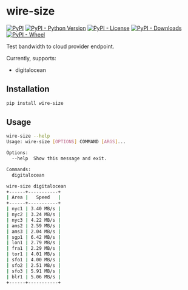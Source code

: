 # wire-size

[![PyPI](https://img.shields.io/pypi/v/wire-size)](https://pypi.org/project/wire-size/)
[![PyPI - Python Version](https://img.shields.io/pypi/pyversions/wire-size)](https://pypi.org/project/wire-size/)
[![PyPI - License](https://img.shields.io/pypi/l/wire-size)](https://pypi.org/project/wire-size/)
[![PyPI - Downloads](https://img.shields.io/pypi/dm/wire-size)](https://pypi.org/project/wire-size/)
[![PyPI - Wheel](https://img.shields.io/pypi/wheel/wire-size)](https://pypi.org/project/wire-size/)

Test bandwidth to cloud provider endpoint.

Currently, supports:
- digitalocean

## Installation

```bash
pip install wire-size
```

## Usage

```bash
wire-size --help
Usage: wire-size [OPTIONS] COMMAND [ARGS]...

Options:
  --help  Show this message and exit.

Commands:
  digitalocean
```

```bash
wire-size digitalocean
+------+-----------+                                                                                                                                                                                                                                   
| Area |   Speed   |
+------+-----------+
| nyc1 | 3.40 MB/s |
| nyc2 | 3.24 MB/s |
| nyc3 | 4.22 MB/s |
| ams2 | 2.59 MB/s |
| ams3 | 2.04 MB/s |
| sgp1 | 6.42 MB/s |
| lon1 | 2.79 MB/s |
| fra1 | 2.29 MB/s |
| tor1 | 4.01 MB/s |
| sfo1 | 4.00 MB/s |
| sfo2 | 2.51 MB/s |
| sfo3 | 5.91 MB/s |
| blr1 | 5.06 MB/s |
+------+-----------+
```